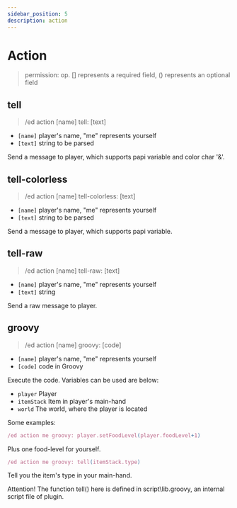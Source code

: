 ```yaml
---
sidebar_position: 5
description: action
---
```


# Action
> permission: op. [] represents a required field, () represents an optional field

## tell
> /ed action \[name] tell: \[text]

* `[name]` player's name, "me" represents yourself
* `[text]` string to be parsed

Send a message to player, which supports papi variable and color char '&'.

## tell-colorless
> /ed action \[name] tell-colorless: \[text]

* `[name]` player's name, "me" represents yourself
* `[text]` string to be parsed

Send a message to player, which supports papi variable.

## tell-raw
> /ed action \[name] tell-raw: \[text]

* `[name]` player's name, "me" represents yourself
* `[text]` string

Send a raw message to player.

## groovy
> /ed action \[name] groovy: \[code]

* `[name]` player's name, "me" represents yourself
* `[code]` code in Groovy

Execute the code. Variables can be used are below:
* `player` Player
* `itemStack` Item in player's main-hand
* `world` The world, where the player is located

Some examples:
```js
/ed action me groovy: player.setFoodLevel(player.foodLevel+1)
```
Plus one food-level for yourself.

```js
/ed action me groovy: tell(itemStack.type)
```
Tell you the item's type in your main-hand.

Attention! The function tell() here is defined in script\lib.groovy, an internal script file of plugin.
